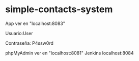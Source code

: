 # simple-contacts-system 

App ver en "localhost:8083"

Usuario:User

Contraseña: P4ssw0rd

phpMyAdmin ver en "localhost:8081"
Jenkins localhost:8084



